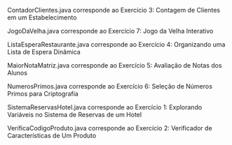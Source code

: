 ContadorClientes.java corresponde ao Exercício 3: Contagem de Clientes em um Estabelecimento

JogoDaVelha.java corresponde ao Exercício 7: Jogo da Velha Interativo

ListaEsperaRestaurante.java corresponde ao Exercício 4: Organizando uma Lista de Espera Dinâmica

MaiorNotaMatriz.java corresponde ao Exercício 5: Avaliação de Notas dos Alunos

NumerosPrimos.java corresponde ao Exercício 6: Seleção de Números Primos para Criptografia

SistemaReservasHotel.java corresponde ao Exercício 1: Explorando Variáveis no Sistema de Reservas de um Hotel

VerificaCodigoProduto.java corresponde ao Exercício 2: Verificador de Características de Um Produto

